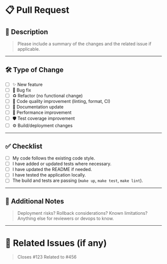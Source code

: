 # 📋 Pull Request

## 📄 Description

> Please include a summary of the changes and the related issue if applicable.

---

## 🛠 Type of Change

- [ ] ✨ New feature
- [ ] 🐛 Bug fix
- [ ] ♻️ Refactor (no functional change)
- [ ] 🧹 Code quality improvement (linting, format, CI)
- [ ] 📝 Documentation update
- [ ] 🚀 Performance improvement
- [ ] 🛡️ Test coverage improvement
- [ ] ⚙️ Build/deployment changes

---

## ✅ Checklist

- [ ] My code follows the existing code style.
- [ ] I have added or updated tests where necessary.
- [ ] I have updated the README if needed.
- [ ] I have tested the application locally.
- [ ] The build and tests are passing (`make up`, `make test`, `make lint`).

---

## 🧠 Additional Notes

> Deployment risks? Rollback considerations? Known limitations?
> Anything else for reviewers or devops to know.

---

# 🚀 Related Issues (if any)

> Closes #123
> Related to #456